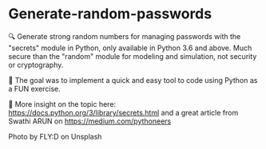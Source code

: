 # Generate-random-passwords
🔍 Generate strong random numbers for managing passwords with the "secrets" module in Python, only available in Python 3.6 and above.
Much secure than the "random" module for modeling and simulation, not security or cryptography.

🏉 The goal was to implement a quick and easy tool to code using Python as a FUN exercise.

📗 More insight on the topic here: https://docs.python.org/3/library/secrets.html 
and a great article from Swathi ARUN on https://medium.com/pythoneers 

Photo by FLY:D on Unsplash 
